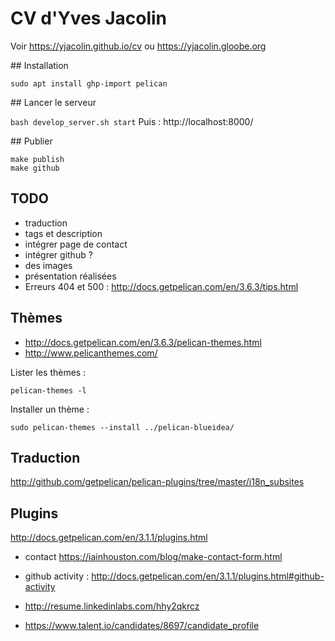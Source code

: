 # CV d'Yves Jacolin

Voir https://yjacolin.github.io/cv ou https://yjacolin.gloobe.org

## Installation

```
sudo apt install ghp-import pelican
```

## Lancer le serveur

``
bash develop_server.sh start
``
Puis : http://localhost:8000/

## Publier

```
make publish
make github
```
## TODO

* traduction
* tags et description
* intégrer page de contact
* intégrer github ?
* des images
* présentation réalisées
* Erreurs 404 et 500 : http://docs.getpelican.com/en/3.6.3/tips.html

## Thèmes

* http://docs.getpelican.com/en/3.6.3/pelican-themes.html
* http://www.pelicanthemes.com/

Lister les thèmes :

``
pelican-themes -l
``

Installer un thème :

``
sudo pelican-themes --install ../pelican-blueidea/
``

## Traduction

http://github.com/getpelican/pelican-plugins/tree/master/i18n_subsites

## Plugins

http://docs.getpelican.com/en/3.1.1/plugins.html

* contact https://iainhouston.com/blog/make-contact-form.html
* github activity : http://docs.getpelican.com/en/3.1.1/plugins.html#github-activity


* http://resume.linkedinlabs.com/hhy2qkrcz
* https://www.talent.io/candidates/8697/candidate_profile
